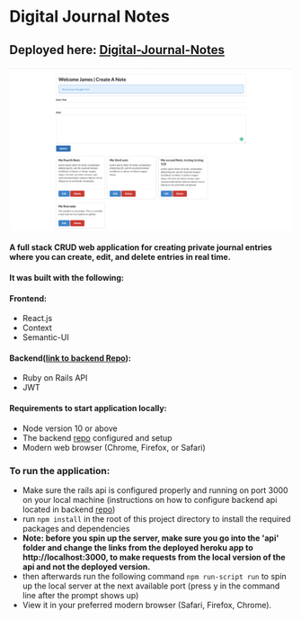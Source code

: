 # Digital Journal Notes

## Deployed here: [Digital-Journal-Notes](https://digital-journal-notes.herokuapp.com/)

![digitalNotesScreenShot](public/digitalNotesScreenCap.png)


#### A full stack CRUD web application for creating private journal entries where you can create, edit, and delete entries in real time.
#### It was built with the following:
#### Frontend:
- React.js
- Context
- Semantic-UI

#### Backend([link to backend Repo](https://github.com/jtx007/Digital-Journal-Notes-API)):
- Ruby on Rails API
- JWT

#### Requirements to start application locally:
- Node version 10 or above
- The backend [repo](https://github.com/jtx007/Digital-Journal-Notes-API) configured and setup
- Modern web browser (Chrome, Firefox, or Safari)

### To run the application:
- Make sure the rails api is configured properly and running on port 3000 on your local machine (instructions on how to configure backend api located in backend [repo](https://github.com/jtx007/Digital-Journal-Notes-API))
- run `npm install` in the root of this project directory to install the required packages and dependencies
- **Note: before you spin up the server, make sure you go into the 'api' folder and change the links from the deployed heroku app to http://localhost:3000, to make requests from the local version of the api and not the deployed version.**
- then afterwards run the following command `npm run-script run` to spin up the local server at the next available port (press y in the command line after the prompt shows up)
- View it in your preferred modern browser (Safari, Firefox, Chrome).
